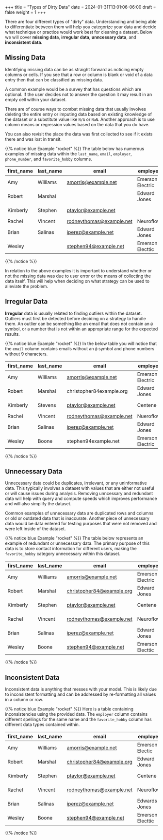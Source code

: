+++
title = "Types of Dirty Data"
date = 2024-01-31T13:01:06-06:00
draft = false
weight = 1
+++

There are four different types of "dirty" data. Understanding and being able to differentiate between them will help you categorize your data and decide what technique or practice would work best for cleaning a dataset. Below we will cover **missing data**, **irregular data**, **unncessary data**, and **inconsistent data**.

## Missing Data
Identifying missing data can be as straight forward as noticing empty columns or cells. If you see that a row or column is blank or void of a data entry then that can be classified as missing data.

A common example would be a survey that has questions which are optional. If the user decides not to answer the question it may result in an empty cell within your dataset. 

There are of course ways to combat missing data that usually involves deleting the entire entry or imputing data based on existing knowledge of the dataset or a substitute value like `N/A` or `NaN`. Another approach is to use column means or regression values based on the data that you do have. 

You can also revisit the place the data was first collected to see if it exists there and was lost in transit.

{{% notice blue Example "rocket" %}}
The table below has numerous examples of missing data within the `last_name`, `email`, `employer`, `phone_number`, and `favorite_hobby` columns.

| first_name | last_name | email                    | employer            | phone_number   | favorite_hobby    |
|-|-|-|-|-|-|
| Amy        | Williams  | amorris@example.net      | Emerson Electric    | 379-012-0298   | hiking            |  
| Robert     | Marshal   |                           | Edward Jones        | 288-085-0092   | reading           |
| Kimberly   | Stephen   | ptaylor@example.net      |                     | 126-015-0765   | yoga              |
| Rachel     | Vincent   | rodneythomas@example.net | Neuroflow           |                | painting          |   
| Brian      | Salinas   | iperez@example.net       | Edward Jones        | 914-555-4392   |                   |
| Wesley     |           | stephen94@example.net    | Emerson Electtic    | 504-326-2719   | gaming       |
{{% /notice %}}

In relation to the above examples it is important to understand whether or not the missing data was due to user error or the means of collecting the data itself. This will help when deciding on what strategy can be used to alleviate the problem.

## Irregular Data
**Irregular** data is usually related to finding outliers within the dataset. Outliers must first be detected before deciding on a strategy to handle them. An outlier can be something like an email that does not contain an `@` symbol, or a number that is not within an appropriate range for the expected results.

{{% notice blue Example "rocket" %}}
In the below table you will notice that the `email` column contains emails without an `@` symbol and phone numbers without 9 characters.

| first_name | last_name | email                    | employer           | phone_number     | favorite_hobby |
|-|-|-|-|-|-|
| Amy        | Williams  | amorris@example.net      | Emerson Electric   | 37-012-0298     | hiking |
| Robert     | Marshal  | christopher84example.org| Edward Jones       | 288-05-0092     | reading |
| Kimberly   | Stevens   | ptaylor@example.net      | Centene            | 126-015-0765     | yoga |
| Rachel     | Vincent   | rodneythomas@example.net | Nueroflow          | 857-203-034     | painting |
| Brian      | Salinas   | iperez@example.net       | Edward Jones       | 914-555-4392     | cooking |
| Wesley     | Boone     | stephen94example.net    | Emerson Electric   | 504-326-2719     | gaming |
{{% /notice %}}

## Unnecessary Data
Unnecessary data could be duplicates, irrelevant, or any uninformative data. This typically involves a dataset with values that are either not useful or will cause issues during analysis. Removing unncessary and redundant data will help with query and compute speeds which improves performance and will also simplify the dataset.

Common examples of unnecessary data are duplicated rows and columns or old or outdated data that is inaccurate. Another piece of unnecessary data would be data entered for testing purposes that were not removed and were left inside of the dataset.

{{% notice blue Example "rocket" %}}
The table below represents an example of redundant or unnecessary data. The primary purpose of this data is to store contact information for different users, making the `favorite_hobby` category unnecessary within this dataset.

| first_name | last_name | email                    | employer            | phone_number   | favorite_hobby    |
|-|-|-|-|-|-|  
| Amy        | Williams  | amorris@example.net      | Emerson Electric    | 379-012-0298   | hiking            |
| Robert     | Marshal   | christopher84@example.org| Edward Jones        | 288-085-0092   | reading           |
| Kimberly   | Stephen   | ptaylor@example.net      | Centene             | 126-015-0765   | yoga              |
| Rachel     | Vincent   | rodneythomas@example.net | Neuroflow           | 857-203-0334   | painting          |
| Brian      | Salinas   | iperez@example.net       | Edward Jones        | 914-555-4392   | cooking           |
| Wesley     | Boone     | stephen94@example.net    | Emerson Electtic    | 504-326-2719   | gaming       |
{{% /notice %}}

## Inconsistent Data
Inconsistent data is anything that messes with your model. This is likely due to inconsistent formatting and can be addressed by re-formatting all values in a column or row.

{{% notice blue Example "rocket" %}}
Here is a table containing inconsistencies using the provided data. The `employer` column contains different spellings for the same name and the `favorite_hobby` column has different data types contained within.

| first_name | last_name | email                    | employer            | phone_number   | favorite_hobby    |
|-|-|-|-|-|-|  
| Amy        | Williams  | amorris@example.net      | Emerson Electic    | 379-012-0298   | 2            |
| Robert     | Marshal   | christopher84@example.org| Edward Jones        | 288-085-0092   | reading           |
| Kimberly   | Stephen   | ptaylor@example.net      | Centene             | 126-015-0765   | 3              |
| Rachel     | Vincent   | rodneythomas@example.net | Neuroflow           | 857-203-0334   | painting          |
| Brian      | Salinas   | iperez@example.net       | Edwards Jones        | 914-555-4392   | cooking           |
| Wesley     | Boone     | stephen94@example.net    | Emerson Electtic    | 504-326-2719   | gaming       |
{{% /notice %}}
